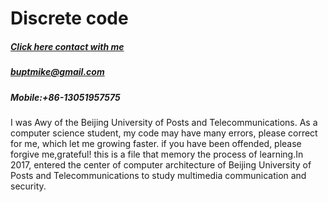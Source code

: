 # Discrete code #
##### [Click here contact with me](https://www.facebook.com/profile.php?id=100012707676684)<br /> #####
##### buptmike@gmail.com #####
##### Mobile:+86-13051957575 #####

I was Awy of the Beijing University of Posts and Telecommunications. As a computer science student, my code may have many errors, please correct for me, which let me growing faster. if you have been offended, please forgive me,grateful!
this is a file that memory the process of learning.In 2017, entered the center of computer architecture of Beijing University of Posts and Telecommunications to study multimedia communication and security.
